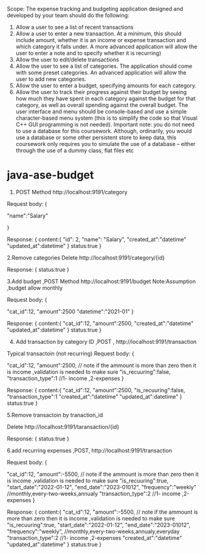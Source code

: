 
Scope:
The expense tracking and budgeting application designed and developed by your team
should do the following:
1. Allow a user to see a list of recent transactions
2. Allow a user to enter a new transaction. At a minimum, this should include amount,
whether it is an income or expense transaction and which category it falls under. A
more advanced application will allow the user to enter a note and to specify whether
it is recurring)
3. Allow the user to edit/delete transactions
4. Allow the user to see a list of categories. The application should come with some
preset categories. An advanced application will allow the user to add new
categories.
5. Allow the user to enter a budget, specifying amounts for each category.
6. Allow the user to track their progress against their budget by seeing how much they
have spent in each category against the budget for that category, as well as overall
spending against the overall budget.
The user interface and menu should be console-based and use a simple character-based
menu system (this is to simplify the code so that Visual C++ GUI programming is not
needed).
Important note: you do not need to use a database for this coursework. Although,
ordinarily, you would use a database or some other persistent store to keep data, this
coursework only requires you to simulate the use of a database – either through the use of a
dummy class, flat files etc



# java-ase-budget

1. POST Method    http://localhost:9191/category

Request body:
{

"name":"Salary"

}

Response:
{
content:{
    "id": 2,
    "name": "Salary",
    "created_at":"datetime"
    "updated_at":datetime"
}
status:true
}




2.Remove categories  Delete  http://localhost:9191/category/{id}

Response:
{
   status:true
}



3.Add budget ,POST Method    http://localhost:9191/budget
Note:Assumption ,budget allow monthly 

Request body:
{

"cat_id":12,
"amount":2500
"datetime":"2021-01"
}

Response:
{
content:{
   "cat_id":12,
  "amount":2500,
  "created_at":"datetime"
 "updated_at":datetime"
}
status:true
}


4. Add transaction by category ID ,POST , http://localhost:9191/transaction

Typical transactoin (not recurring)
Request body:
{

"cat_id":12,
"amount":2500,   // note if the ammount is more than zero then it is income ,validation is needed to make sure 
"is_recuuring":false,
"transaction_type":1 //1- income ,2-expenses 
}

Response:
{
content:{
   "cat_id":12,
  "amount":2500,
  "is_recuuring":false,
  "transaction_type":1
  "created_at":"datetime"
 "updated_at":datetime"
}
status:true
}


5.Remove transactoin by tranaction_id

Delete  http://localhost:9191/taransaction/{id}

Response:
{
   status:true
}

6.add recurring expenses ,POST, http://localhost:9191/transaction

Request body:
{

"cat_id":12,
"amount":-5500,   // note if the ammount is more than zero then it is income ,validation is needed to make sure 
"is_recuuring":true,
"start_date":"2022-01-12",
"end_date":"2023-01012",
"frequency":"weekly" //monthly,every-two-weeks,annualy
"transaction_type":2 //1- income ,2-expenses 
}

Response:
{
content:{
   "cat_id":12,
"amount":-5500,   // note if the ammount is more than zero then it is income ,validation is needed to make sure 
"is_recuuring":true,
"start_date":"2022-01-12",
"end_date":"2023-01012",
"frequency":"weekly",
//monthly,every-two-weeks,annualy,everyday
"transaction_type":2 //1- income ,2-expenses 
 "created_at":"datetime"
 "updated_at":datetime"
}
status:true
}


